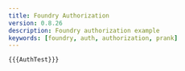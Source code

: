 ```yaml
---
title: Foundry Authorization
version: 0.8.26
description: Foundry authorization example
keywords: [foundry, auth, authorization, prank]
---
```


```solidity
{{{AuthTest}}}
```
